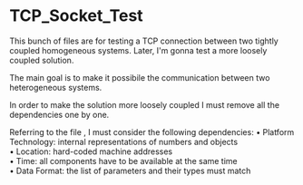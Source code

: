 # TCP_Socket_Test
This bunch of files are for testing a TCP connection between two tightly coupled homogeneous systems. Later, I'm gonna test a more loosely coupled solution. 

The main goal is to make it possibile the communication between two heterogeneous systems.

In order to make the solution more loosely coupled I must remove all the dependencies one by one.

Referring to the file , I must consider the following dependencies:
  •  Platform Technology: internal representations of numbers and objects  
  • Location: hard-coded machine addresses  
  • Time: all components have to be available at the same time  
  • Data Format: the list of parameters and their types must match 
  
  
